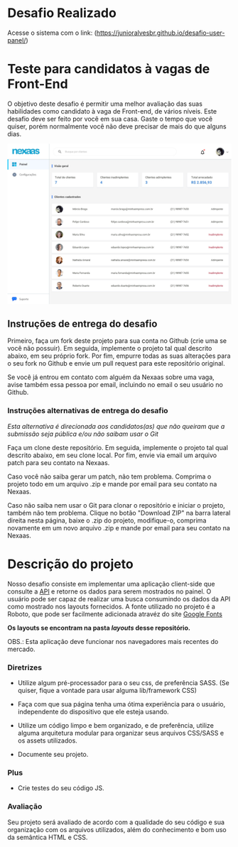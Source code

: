 # Desafio Realizado

Acesse o sistema com o link: (https://junioralvesbr.github.io/desafio-user-panel/)

# Teste para candidatos à vagas de Front-End

O objetivo deste desafio é permitir uma melhor avaliação das suas habilidades como candidato à vaga de Front-end, de vários níveis. Este desafio deve ser feito por você em sua casa. Gaste o tempo que você quiser, porém normalmente você não deve precisar de mais do que alguns dias.

<img src="./public/painel.jpg">

## Instruções de entrega do desafio

Primeiro, faça um fork deste projeto para sua conta no Github (crie uma se você não possuir). Em seguida, implemente o projeto tal qual descrito abaixo, em seu próprio fork. Por fim, empurre todas as suas alterações para o seu fork no Github e envie um pull request para este repositório original.

Se você já entrou em contato com alguém da Nexaas sobre uma vaga, avise também essa pessoa por email, incluindo no email o seu usuário no Github.

### Instruções alternativas de entrega do desafio
  
*Esta alternativa é direcionada aos candidatos(as) que não queiram que a submissão seja pública e/ou não saibam usar o Git*

Faça um clone deste repositório. Em seguida, implemente o projeto tal qual descrito abaixo, em seu clone local. Por fim, envie via email um arquivo patch para seu contato na Nexaas.

Caso você não saiba gerar um patch, não tem problema. Comprima o projeto todo em um arquivo .zip e mande por email para seu contato na Nexaas.

Caso não saiba nem usar o Git para clonar o repositório e iniciar o projeto, também não tem problema. Clique no botão "Download ZIP" na barra lateral direita nesta página, baixe o .zip do projeto, modifique-o, comprima novamente em um novo arquivo .zip e mande por email para seu contato na Nexaas.

# Descrição do projeto

Nosso desafio consiste em implementar uma aplicação client-side que consulte a [API](https://github.com/myfreecomm/desafio-frontend-api) e retorne os dados para serem mostrados no painel. 
O usuário pode ser capaz de realizar uma busca consumindo os dados da API como mostrado nos layouts fornecidos. A fonte utilizado no projeto é a Roboto, que pode ser facilmente adicionada atravéz do site [Google Fonts](https://fonts.google.com/specimen/Roboto)

**Os layouts se encontram na pasta *layouts* desse repositório.**

OBS.: Esta aplicação deve funcionar nos navegadores mais recentes do mercado.

### Diretrizes

- Utilize algum pré-processador para o seu css, de preferência SASS. (Se quiser, fique a vontade para usar alguma lib/framework CSS)

- Faça com que sua página tenha uma ótima experiência para o usuário, independente do dispositivo que ele esteja usando.

- Utilize um código limpo e bem organizado, e de preferência, utilize alguma arquitetura modular para organizar seus arquivos CSS/SASS e os assets utilizados.

- Documente seu projeto.

### Plus
- Crie testes do seu código JS.

  
### Avaliação

Seu projeto será avaliado de acordo com a qualidade do seu código e sua organização com os arquivos utilizados, além do conhecimento e bom uso da semântica HTML e CSS.
